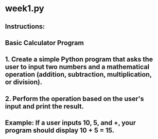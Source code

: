# week1.py
## Instructions:

## Basic Calculator Program

## 1. Create a simple Python program that asks the user to input two numbers and a mathematical operation (addition, subtraction, multiplication, or division).

## 2. Perform the operation based on the user's input and print the result.
## Example: If a user inputs 10, 5, and +, your program should display 10 + 5 = 15.
